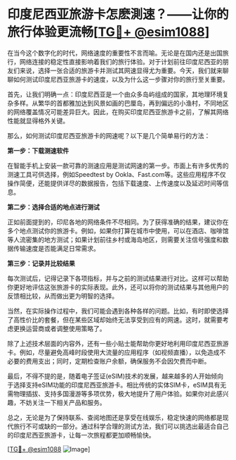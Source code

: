 # 印度尼西亚旅游卡怎麽測速？——让你的旅行体验更流畅[[TG💪+ @esim1088](https://t.me/s/esim1088)]

在当今这个数字化的时代，网络速度的重要性不言而喻。无论是在国内还是出国旅行，网络连接的稳定性直接影响着我们的旅行体验。对于计划前往印度尼西亚的朋友们来说，选择一张合适的旅游卡并测试其网速显得尤为重要。今天，我们就来聊聊如何测试印度尼西亚旅游卡的速度，以及为什么这一步骤对你的旅行至关重要。

首先，让我们明确一点：印度尼西亚是一个由众多岛屿组成的国家，其地理环境复杂多样。从繁华的首都雅加达到风景如画的巴厘岛，再到偏远的小渔村，不同地区的网络覆盖情况可能差异巨大。因此，在购买印度尼西亚旅游卡之前，了解其网络性能就显得格外关键。

那么，如何测试印度尼西亚旅游卡的网速呢？以下是几个简单易行的方法：

**第一步：下载测速软件**

在智能手机上安装一款可靠的测速应用是测试网速的第一步。市面上有许多优秀的测速工具可供选择，例如Speedtest by Ookla、Fast.com等。这些应用程序不仅操作简便，还能提供详尽的数据报告，包括下载速度、上传速度以及延迟时间等信息。

**第二步：选择合适的地点进行测试**

正如前面提到的，印尼各地的网络条件不尽相同。为了获得准确的结果，建议你在多个地点测试你的旅游卡。例如，如果你打算在城市中使用，可以在酒店、咖啡馆等人流密集的地方测试；如果计划前往乡村或海岛地区，则需要关注信号强度和数据传输速度是否能满足日常需求。

**第三步：记录并比较结果**

每次测试后，记得记录下各项指标，并与之前的测试结果进行对比。这样可以帮助你更好地评估这张旅游卡的实际表现。此外，还可以将你的测试结果与其他用户的反馈相比较，从而做出更为明智的选择。

当然，在实际操作过程中，我们可能会遇到各种各样的问题。比如，有时即使选择了高性价比的套餐，但在某些区域却始终无法享受到应有的网速。这时，就需要考虑更换运营商或者调整使用策略了。

除了上述技术层面的内容外，还有一些小贴士能帮助你更好地利用印度尼西亚旅游卡。例如，尽量避免高峰时段使用大流量的应用程序（如视频直播），以免造成不必要的费用支出；同时，定期检查账户余额，确保服务不会因欠费而中断。

最后，不得不提的是，随着电子签证(eSIM)技术的发展，越来越多的人开始倾向于选择支持eSIM功能的印度尼西亚旅游卡。相比传统的实体SIM卡，eSIM具有无需物理插拔、支持多国漫游等多项优势，极大地提升了用户体验。如果你对此感兴趣，不妨关注一下相关产品和服务。

总之，无论是为了保持联系、查阅地图还是享受在线娱乐，稳定快速的网络都是现代旅行不可或缺的一部分。通过科学合理的测试方法，我们可以挑选出最适合自己的印度尼西亚旅游卡，让每一次旅程都更加顺畅愉快。

[[TG💪+ @esim1088](https://t.me/s/esim1088) ![Image](https://i.postimg.cc/4NQfJmqS/Snipaste-2025-05-13-00-14-12.png)]